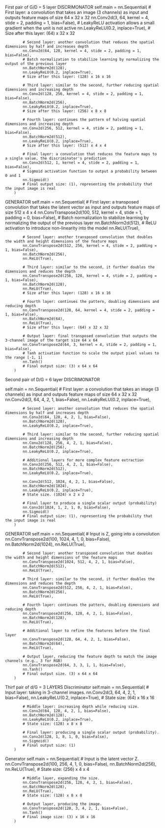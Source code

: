 First pair of G/D = 5 layer
DISCRIMONATOR
  self.main = nn.Sequential(
            # First layer: a convolution that takes an image (3 channels) as input and outputs feature maps of size 64 x 32 x 32
            nn.Conv2d(3, 64, kernel = 4, stide = 2, padding = 1, bias=False),
            # LeakyReLU activation allows a small gradient when the unit is not active
            nn.LeakyReLU(0.2, inplace=True),
            # Size after this layer: (64) x 32 x 32

            # Second layer: another convolution that reduces the spatial dimensions by half and increases depth
            nn.Conv2d(64, 128, kernel = 4, stide = 2, padding = 1, bias=False),
            # Batch normalization to stabilize learning by normalizing the output of the previous layer
            nn.BatchNorm2d(128),
            nn.LeakyReLU(0.2, inplace=True),
            # Size after this layer: (128) x 16 x 16

            # Third layer: similar to the second, further reducing spatial dimensions and increasing depth
            nn.Conv2d(128, 256, kernel = 4, stide = 2, padding = 1, bias=False),
            nn.BatchNorm2d(256),
            nn.LeakyReLU(0.2, inplace=True),
            # Size after this layer: (256) x 8 x 8

            # Fourth layer: continues the pattern of halving spatial dimensions and increasing depth
            nn.Conv2d(256, 512, kernel = 4, stide = 2, padding = 1, bias=False),
            nn.BatchNorm2d(512),
            nn.LeakyReLU(0.2, inplace=True),
            # Size after this layer: (512) x 4 x 4

            # Final layer: a convolution that reduces the feature maps to a single value, the discriminator's prediction
            nn.Conv2d(512, 1, kernel = 4, stide = 2, padding = 1, bias=False),
            # Sigmoid activation function to output a probability between 0 and 1
            nn.Sigmoid()
            # Final output size: (1), representing the probability that the input image is real
        )

GENERATOR
self.main = nn.Sequential(
            # First layer: a transposed convolution that takes the latent vector as input and outputs feature maps of size 512 x 4 x 4
            nn.ConvTranspose2d(100, 512, kernel = 4, stide = 1, padding = 0, bias=False),
            # Batch normalization to stabilize learning by normalizing the output of the previous layer
            nn.BatchNorm2d(512),
            # ReLU activation to introduce non-linearity into the model
            nn.ReLU(True),

            # Second layer: another transposed convolution that doubles the width and height dimensions of the feature maps
            nn.ConvTranspose2d(512, 256, kernel = 4, stide = 2, padding = 1, bias=False),
            nn.BatchNorm2d(256),
            nn.ReLU(True),

            # Third layer: similar to the second, it further doubles the dimensions and reduces the depth
            nn.ConvTranspose2d(256, 128, kernel = 4, stide = 2, padding = 1, bias=False),
            nn.BatchNorm2d(128),
            nn.ReLU(True),
            # Size after this layer: (128) x 16 x 16

            # Fourth layer: continues the pattern, doubling dimensions and reducing depth
            nn.ConvTranspose2d(128, 64, kernel = 4, stide = 2, padding = 1, bias=False),
            nn.BatchNorm2d(64),
            nn.ReLU(True),
            # Size after this layer: (64) x 32 x 32

            # Output layer: final transposed convolution that outputs the 3-channel image of the target size 64 x 64
            nn.ConvTranspose2d(64, 3, kernel = 4, stide = 2, padding = 1, bias=False),
            # Tanh activation function to scale the output pixel values to the range [-1, 1]
            nn.Tanh()
            # Final output size: (3) x 64 x 64
        )


Second pair of D/G = 6 layer
DISCRIMONATOR

self.main = nn.Sequential(
            # First layer: a convolution that takes an image (3 channels) as input and outputs feature maps of size 64 x 32 x 32
            nn.Conv2d(3, 64, 4, 2, 1, bias=False),
            nn.LeakyReLU(0.2, inplace=True),

            # Second layer: another convolution that reduces the spatial dimensions by half and increases depth
            nn.Conv2d(64, 128, 4, 2, 1, bias=False),
            nn.BatchNorm2d(128),
            nn.LeakyReLU(0.2, inplace=True),

            # Third layer: similar to the second, further reducing spatial dimensions and increasing depth
            nn.Conv2d(128, 256, 4, 2, 1, bias=False),
            nn.BatchNorm2d(256),
            nn.LeakyReLU(0.2, inplace=True),

            # Additional layers for more complex feature extraction
            nn.Conv2d(256, 512, 4, 2, 1, bias=False),
            nn.BatchNorm2d(512),
            nn.LeakyReLU(0.2, inplace=True),

            nn.Conv2d(512, 1024, 4, 2, 1, bias=False),
            nn.BatchNorm2d(1024),
            nn.LeakyReLU(0.2, inplace=True),
            # State size. (1024) x 2 x 2

            # Final layer to produce a single scalar output (probability)
            nn.Conv2d(1024, 1, 2, 1, 0, bias=False),
            nn.Sigmoid()
            # Final output size: (1), representing the probability that the input image is real
        )

GENERATOR
      self.main = nn.Sequential(
            # Input is Z, going into a convolution
            nn.ConvTranspose2d(100, 1024, 4, 1, 0, bias=False),
            nn.BatchNorm2d(1024),
            nn.ReLU(True),

            # Second layer: another transposed convolution that doubles the width and height dimensions of the feature maps
            nn.ConvTranspose2d(1024, 512, 4, 2, 1, bias=False),
            nn.BatchNorm2d(512),
            nn.ReLU(True),

            # Third layer: similar to the second, it further doubles the dimensions and reduces the depth
            nn.ConvTranspose2d(512, 256, 4, 2, 1, bias=False),
            nn.BatchNorm2d(256),
            nn.ReLU(True),

            # Fourth layer: continues the pattern, doubling dimensions and reducing depth
            nn.ConvTranspose2d(256, 128, 4, 2, 1, bias=False),
            nn.BatchNorm2d(128),
            nn.ReLU(True),

            # Additional layer to refine the features before the final layer
            nn.ConvTranspose2d(128, 64, 4, 2, 1, bias=False),
            nn.BatchNorm2d(64),
            nn.ReLU(True),

            # Output layer, reducing the feature depth to match the image channels (e.g., 3 for RGB)
            nn.ConvTranspose2d(64, 3, 3, 1, 1, bias=False),
            nn.Tanh()
            # Final output size. (3) x 64 x 64
        )


Thirf pair of d/G = 3 LAYERS
Discriminator
self.main = nn.Sequential(
            # Input layer: taking in 3-channel images.
            nn.Conv2d(3, 64, 4, 2, 1, bias=False),
            nn.LeakyReLU(0.2, inplace=True),
            # State size: (64) x 16 x 16

            # Middle layer: increasing depth while reducing size.
            nn.Conv2d(64, 128, 4, 2, 1, bias=False),
            nn.BatchNorm2d(128),
            nn.LeakyReLU(0.2, inplace=True),
            # State size: (128) x 8 x 8

            # Final layer: producing a single scalar output (probability).
            nn.Conv2d(128, 1, 8, 1, 0, bias=False),
            nn.Sigmoid()
            # Final output size: (1)
        ) 
Generator
self.main = nn.Sequential(
            # Input is the latent vector Z.
            nn.ConvTranspose2d(100, 256, 4, 1, 0, bias=False),
            nn.BatchNorm2d(256),
            nn.ReLU(True),
            # State size: (256) x 4 x 4

            # Middle layer, expanding the size.
            nn.ConvTranspose2d(256, 128, 4, 2, 1, bias=False),
            nn.BatchNorm2d(128),
            nn.ReLU(True),
            # State size: (128) x 8 x 8

            # Output layer, producing the image.
            nn.ConvTranspose2d(128, 3, 4, 2, 1, bias=False),
            nn.Tanh()
            # Final image size: (3) x 16 x 16
        )


